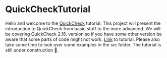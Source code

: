 # QuickCheckTutorial
Hello and welcome to the [QuickCheck](http://hackage.haskell.org/package/QuickCheck) tutorial. This project will present the introduction to QuickCheck from basic stuff to the more advanced. We will be covering QuickCheck 2.16. version so if you have some other version be aware that some parts of code might not work.
[Link](https://github.com/dariodsa/QuickCheckTutorial/wiki) to tutorial. Please also take some time to look over some examples in the src folder. The tutorial is still under construction :construction:. 
